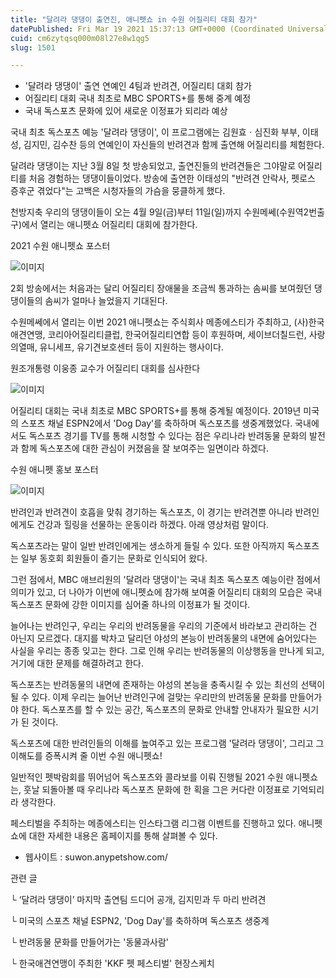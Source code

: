 ```yaml
---
title: "달려라 댕댕이 출연진, 애니펫쇼 in 수원 어질리티 대회 참가"
datePublished: Fri Mar 19 2021 15:37:13 GMT+0000 (Coordinated Universal Time)
cuid: cm6zytqsq000m08l27e8w1qg5
slug: 1501

---
```



- '달려라 댕댕이' 출연 연예인 4팀과 반려견, 어질리티 대회 참가
- 어질리티 대회 국내 최초로 MBC SPORTS+를 통해 중계 예정
- 국내 독스포츠 문화에 있어 새로운 이정표가 되리라 예상

국내 최초 독스포츠 예능 '달려라 댕댕이', 이 프로그램에는 김원효ㆍ심진화 부부, 이태성, 김지민, 김수찬 등의 연예인이 자신들의 반려견과 함께 출연해 어질리티를 체험한다.

달려라 댕댕이는 지난 3월 8일 첫 방송되었고, 출연진들의 반려견들은 그야말로 어질리티를 처음 경험하는 댕댕이들이었다. 방송에 출연한 이태성의 "반려견 안락사, 펫로스 증후군 겪었다"는 고백은 시청자들의 가슴을 뭉클하게 했다.

천방지축 우리의 댕댕이들이 오는 4월 9일(금)부터 11일(일)까지 수원메쎄(수원역2번출구)에서 열리는 애니펫쇼 어질리티 대회에 참가한다.

2021 수원 애니펫쇼 포스터

![이미지](https://cdn.hashnode.com/res/hashnode/image/upload/v1739247108281/d6eb78cf-3590-4520-83e7-0fd62b809b3b.png)

2회 방송에서는 처음과는 달리 어질리티 장애물을 조금씩 통과하는 솜씨를 보여줬던 댕댕이들의 솜씨가 얼마나 늘었을지 기대된다.

수원메쎄에서 열리는 이번 2021 애니펫쇼는 주식회사 메종에스티가 주최하고, (사)한국애견연맹, 코리아어질리티클럽, 한국어질리티연합 등이 후원하며, 세이브더칠드런, 사랑의열매, 유니세프, 유기견보호센터 등이 지원하는 행사이다.

원조개통령 이웅종 교수가 어질리티 대회를 심사한다

![이미지](https://cdn.hashnode.com/res/hashnode/image/upload/v1739247110758/33dae8b2-1134-434b-9ae2-9541272f358c.jpeg)

어질리티 대회는 국내 최초로 MBC SPORTS+를 통해 중계될 예정이다. 2019년 미국의 스포츠 채널 ESPN2에서 'Dog Day'를 축하하며 독스포츠를 생중계했었다. 국내에서도 독스포츠 경기를 TV를 통해 시청할 수 있다는 점은 우리나라 반려동물 문화의 발전과 함께 독스포츠에 대한 관심이 커졌음을 잘 보여주는 일면이라 하겠다.

수원 애니펫 홍보 포스터

![이미지](https://cdn.hashnode.com/res/hashnode/image/upload/v1739247113162/f3c0dfb1-ad92-4b16-9953-fc2a5ae1c30d.jpeg)

반려인과 반려견이 호흡을 맞춰 경기하는 독스포츠, 이 경기는 반려견뿐 아니라 반려인에게도 건강과 힐링을 선물하는 운동이라 하겠다. 아래 영상처럼 말이다.

독스포츠라는 말이 일반 반려인에게는 생소하게 들릴 수 있다. 또한 아직까지 독스포츠는 일부 동호회 회원들이 즐기는 문화로 인식되어 왔다.

그런 점에서, MBC 애브리원의 '달려라 댕댕이'는 국내 최초 독스포츠 예능이란 점에서 의미가 있고, 더 나아가 이번에 애니펫쇼에 참가해 보여줄 어질리티 대회의 모습은 국내 독스포츠 문화에 강한 이미지를 심어줄 하나의 이정표가 될 것이다.

늘어나는 반려인구, 우리는 우리의 반려동물을 우리의 기준에서 바라보고 관리하는 건 아닌지 모르겠다. 대지를 박차고 달리던 야성의 본능이 반려동물의 내면에 숨어있다는 사실을 우리는 종종 잊고는 한다. 그로 인해 우리는 반려동물의 이상행동을 만나게 되고, 거기에 대한 문제를 해결하려고 한다.

독스포츠는 반려동물의 내면에 존재하는 야성의 본능을 충족시킬 수 있는 최선의 선택이 될 수 있다. 이제 우리는 늘어난 반려인구에 걸맞는 우리만의 반려동물 문화를 만들어가야 한다. 독스포츠를 할 수 있는 공간, 독스포츠의 문화로 안내할 안내자가 필요한 시기가 된 것이다.

독스포츠에 대한 반려인들의 이해를 높여주고 있는 프로그램 '달려라 댕댕이', 그리고 그 이해도를 증폭시켜 줄 이번 수원 애니펫쇼!

일반적인 펫박람회를 뛰어넘어 독스포츠와 콜라보를 이뤄 진행될 2021 수원 애니펫쇼는, 훗날 되돌아볼 때 우리나라 독스포츠 문화에 한 획을 그은 커다란 이정표로 기억되리라 생각한다.

페스티벌을 주최하는 메종에스티는 인스타그램 리그램 이벤트를 진행하고 있다. 애니펫쇼에 대한 자세한 내용은 홈페이지를 통해 살펴볼 수 있다.

- 웹사이트 : suwon.anypetshow.com/

관련 글

└ ‘달려라 댕댕이’ 마지막 출연팀 드디어 공개, 김지민과 두 마리 반려견

└ 미국의 스포츠 채널 ESPN2, 'Dog Day'를 축하하며 독스포츠 생중계

└ 반려동물 문화를 만들어가는 '동물과사람'

└ 한국애견연맹이 주최한 'KKF 펫 페스티벌' 현장스케치